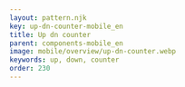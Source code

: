 ```yaml
---
layout: pattern.njk
key: up-dn-counter-mobile_en
title: Up dn counter
parent: components-mobile_en
image: mobile/overview/up-dn-counter.webp
keywords: up, down, counter
order: 230
---
```

